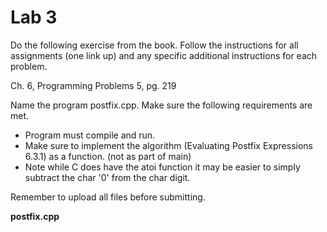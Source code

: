 # Lab 3 
Do the following exercise from the book. Follow the instructions for all assignments (one link up) and any specific additional instructions for each problem. 

Ch. 6, Programming Problems 5, pg. 219

Name the program postfix.cpp. Make sure the following requirements are met. 

* Program must compile and run.
* Make sure to implement the algorithm (Evaluating Postfix Expressions 6.3.1) as a function. (not as part of main)
* Note while C does have the atoi function it may be easier to simply subtract the char '0' from the char digit.

Remember to upload all files before submitting.

**postfix.cpp**

